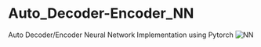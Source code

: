 # Auto_Decoder-Encoder_NN
Auto Decoder/Encoder Neural  Network Implementation using Pytorch
![NN](https://miro.medium.com/v2/resize:fit:600/0*83pAHsVsnsqySOHN.png)
